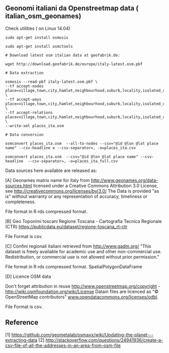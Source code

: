 ## Geonomi italiani da Openstreetmap data ( italian_osm_geonames)

Check utilities ( on Linux 14.04) 


```
sudo apt-get install osmosis

sudo apt-get install osmctools

# Download latest osm italian data at geofabrik.de:

wget http://download.geofabrik.de/europe/italy-latest.osm.pbf

# Data extraction

osmosis --read-pbf italy-latest.osm.pbf \ 
--tf accept-nodes place=village,town,city,hamlet,neighbourhood,suburb,locality,isolated_dwelling \
--tf accept-ways place=village,town,city,hamlet,neighbourhood,suburb,locality,isolated_dwelling \
--tf accept-relations place=village,town,city,hamlet,neighbourhood,suburb,locality,isolated_dwelling \ 
--write-xml places_ita.osm  

# Data conversion

osmconvert places_ita.osm  --all-to-nodes --csv="@id @lon @lat place name" --csv-headline e --csv-separator=, -o=places_ita.csv 

osmconvert places_ita.osm  --csv="@id @lon @lat place name" --csv-headline  --csv-separator=, -o=places_ita_full.csv 

```

Data sources  here available are released as:

[A] Geonames matrix name for italy from http://www.geonames.org/data-sources.html licensed under a Creative Commons Attribution 3.0 License, see http://creativecommons.org/licenses/by/3.0/
The Data is provided "as is" without warranty or any representation of accuracy, timeliness or completeness.

File format in R rds  compressed format.

[B] Geo Toponimi toscani Regione Toscana - Cartografia Tecnica Regionale (CTR) https://publicdata.eu/dataset/regione-toscana_rt-ctr 

File Format is csv.

[C] Confini regionali italiani retrieved from http://www.gadm.org/
"This dataset is freely available for academic use and other non-commercial use. Redistribution, or commercial use is not allowed without prior permission."

File format in R rds  compressed format. SpatialPolygonDataFrame

[D] Licence OSM data

Don't forget attribution in reuse http://www.openstreetmap.org/copyright - http://wiki.osmfoundation.org/wiki/License
Datain files are licenced as "© OpenStreetMap contributors"  www.opendatacommons.org/licenses/odbl.

File Format is csv.

 
## Reference

[1] https://github.com/geometalab/osmaxx/wiki/Updating-the-planet---extracting-data
[2] http://stackoverflow.com/questions/24941936/create-a-csv-file-of-all-the-addresses-in-an-area-from-osm-file

